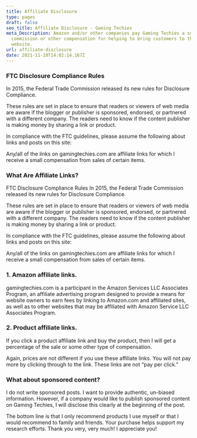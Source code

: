 ```yaml
---
title: Affiliate Disclosure
type: pages
draft: false
seo_title: Affiliate Disclosure - Gaming Techies
meta_Description: Amazon and/or other companies pay Gaming Techies a small
  commission or other compensation for helping to bring customers to their
  website.
url: affiliate-disclosure
date: 2021-11-10T14:02:14.167Z
---
```

### FTC Disclosure Compliance Rules

In 2015, the Federal Trade Commission released its new rules for Disclosure Compliance.

These rules are set in place to ensure that readers or viewers of web media are aware if the blogger or publisher is sponsored, endorsed, or partnered with a different company. The readers need to know if the content publisher is making money by sharing a link or product.

In compliance with the FTC guidelines, please assume the following about links and posts on this site:

Any/all of the links on gamingtechies.com are affiliate links for which I receive a small compensation from sales of certain items.

### What Are Affiliate Links?

FTC Disclosure Compliance Rules In 2015, the Federal Trade Commission released its new rules for Disclosure Compliance.

These rules are set in place to ensure that readers or viewers of web media are aware if the blogger or publisher is sponsored, endorsed, or partnered with a different company. The readers need to know if the content publisher is making money by sharing a link or product.

In compliance with the FTC guidelines, please assume the following about links and posts on this site:

Any/all of the links on gamingtechies.com are affiliate links for which I receive a small compensation from sales of certain items.

### 1. Amazon affiliate links.

gamingtechies.com is a participant in the Amazon Services LLC Associates Program, an affiliate advertising program designed to provide a means for website owners to earn fees by linking to Amazon.com and affiliated sites, as well as to other websites that may be affiliated with Amazon Service LLC Associates Program.

### 2. Product affiliate links.

If you click a product affiliate link and buy the product, then I will get a percentage of the sale or some other type of compensation.

Again, prices are not different if you use these affiliate links. You will not pay more by clicking through to the link. These links are not “pay per click.”

### What about sponsored content?

I do not write sponsored posts. I want to provide authentic, un-biased information. However, if a company would like to publish sponsored content on Gaming Techies, I will disclose this clearly at the beginning of the post.

The bottom line is that I only recommend products I use myself or that I would recommend to family and friends. Your purchase helps support my research efforts. Thank you very, very much! I appreciate you!